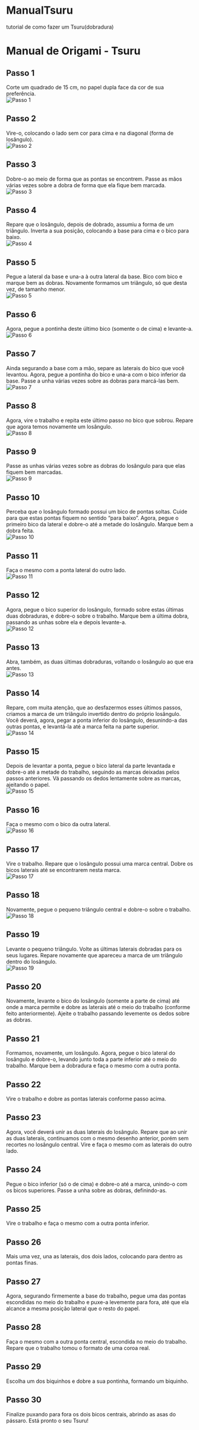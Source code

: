 # ManualTsuru
tutorial de como fazer um Tsuru(dobradura)
# Manual de Origami - Tsuru

## Passo 1
Corte um quadrado de 15 cm, no papel dupla face da cor de sua preferência.  
![Passo 1](./img1.png)

## Passo 2
Vire-o, colocando o lado sem cor para cima e na diagonal (forma de losângulo).  
![Passo 2](./img2.png)

## Passo 3
Dobre-o ao meio de forma que as pontas se encontrem. Passe as mãos várias vezes sobre a dobra de forma que ela fique bem marcada.  
![Passo 3](./img3.png)

## Passo 4
Repare que o losângulo, depois de dobrado, assumiu a forma de um triângulo. Inverta a sua posição, colocando a base para cima e o bico para baixo.  
![Passo 4](./img4.png)

## Passo 5
Pegue a lateral da base e una-a à outra lateral da base. Bico com bico e marque bem as dobras. Novamente formamos um triângulo, só que desta vez, de tamanho menor.  
![Passo 5](./img5.png)

## Passo 6
Agora, pegue a pontinha deste último bico (somente o de cima) e levante-a.  
![Passo 6](./img6.png)

## Passo 7
Ainda segurando a base com a mão, separe as laterais do bico que você levantou. Agora, pegue a pontinha do bico e una-a com o bico inferior da base. Passe a unha várias vezes sobre as dobras para marcá-las bem.  
![Passo 7](./img7.png)

## Passo 8
Agora, vire o trabalho e repita este último passo no bico que sobrou. Repare que agora temos novamente um losângulo.  
![Passo 8](./img8.png)

## Passo 9
Passe as unhas várias vezes sobre as dobras do losângulo para que elas fiquem bem marcadas.  
![Passo 9](./img9.png)

## Passo 10
Perceba que o losângulo formado possui um bico de pontas soltas. Cuide para que estas pontas fiquem no sentido “para baixo”. Agora, pegue o primeiro bico da lateral e dobre-o até a metade do losângulo. Marque bem a dobra feita.  
![Passo 10](./img10.png)

## Passo 11
Faça o mesmo com a ponta lateral do outro lado.  
![Passo 11](./img11.png)

## Passo 12
Agora, pegue o bico superior do losângulo, formado sobre estas últimas duas dobraduras, e dobre-o sobre o trabalho. Marque bem a última dobra, passando as unhas sobre ela e depois levante-a.  
![Passo 12](./img12.png)

## Passo 13
Abra, também, as duas últimas dobraduras, voltando o losângulo ao que era antes.  
![Passo 13](./img13.png)

## Passo 14
Repare, com muita atenção, que ao desfazermos esses últimos passos, criamos a marca de um triângulo invertido dentro do próprio losângulo. Você deverá, agora, pegar a ponta inferior do losângulo, desunindo-a das outras pontas, e levantá-la até a marca feita na parte superior.  
![Passo 14](./img14.png)

## Passo 15
Depois de levantar a ponta, pegue o bico lateral da parte levantada e dobre-o até a metade do trabalho, seguindo as marcas deixadas pelos passos anteriores. Vá passando os dedos lentamente sobre as marcas, ajeitando o papel.  
![Passo 15](./img15.png)

## Passo 16
Faça o mesmo com o bico da outra lateral.  
![Passo 16](./img16.png)

## Passo 17
Vire o trabalho. Repare que o losângulo possui uma marca central. Dobre os bicos laterais até se encontrarem nesta marca.  
![Passo 17](./img17.png)

## Passo 18
Novamente, pegue o pequeno triângulo central e dobre-o sobre o trabalho.  
![Passo 18](./img18.png)

## Passo 19
Levante o pequeno triângulo. Volte as últimas laterais dobradas para os seus lugares. Repare novamente que apareceu a marca de um triângulo dentro do losângulo.  
![Passo 19](./img19.png)

## Passo 20
Novamente, levante o bico do losângulo (somente a parte de cima) até onde a marca permite e dobre as laterais até o meio do trabalho (conforme feito anteriormente). Ajeite o trabalho passando levemente os dedos sobre as dobras.

## Passo 21
Formamos, novamente, um losângulo. Agora, pegue o bico lateral do losângulo e dobre-o, levando junto toda a parte inferior até o meio do trabalho. Marque bem a dobradura e faça o mesmo com a outra ponta.

## Passo 22
Vire o trabalho e dobre as pontas laterais conforme passo acima.

## Passo 23
Agora, você deverá unir as duas laterais do losângulo. Repare que ao unir as duas laterais, continuamos com o mesmo desenho anterior, porém sem recortes no losângulo central. Vire e faça o mesmo com as laterais do outro lado.

## Passo 24
Pegue o bico inferior (só o de cima) e dobre-o até a marca, unindo-o com os bicos superiores. Passe a unha sobre as dobras, definindo-as.

## Passo 25
Vire o trabalho e faça o mesmo com a outra ponta inferior.

## Passo 26
Mais uma vez, una as laterais, dos dois lados, colocando para dentro as pontas finas.

## Passo 27
Agora, segurando firmemente a base do trabalho, pegue uma das pontas escondidas no meio do trabalho e puxe-a levemente para fora, até que ela alcance a mesma posição lateral que o resto do papel.

## Passo 28
Faça o mesmo com a outra ponta central, escondida no meio do trabalho. Repare que o trabalho tomou o formato de uma coroa real.

## Passo 29
Escolha um dos biquinhos e dobre a sua pontinha, formando um biquinho.

## Passo 30
Finalize puxando para fora os dois bicos centrais, abrindo as asas do pássaro. Está pronto o seu Tsuru!
